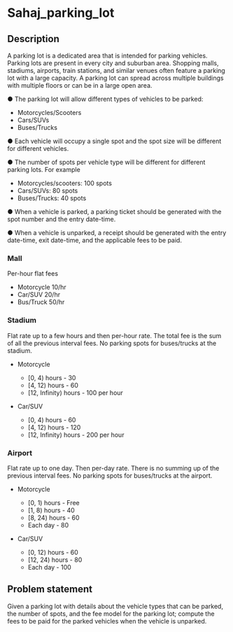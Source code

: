 # Sahaj_parking_lot

## Description
A parking lot is a dedicated area that is intended for parking vehicles. Parking lots are
present in every city and suburban area. Shopping malls, stadiums, airports, train stations,
and similar venues often feature a parking lot with a large capacity. A parking lot can spread
across multiple buildings with multiple floors or can be in a large open area.


● The parking lot will allow different types of vehicles to be parked:
- Motorcycles/Scooters 
- Cars/SUVs 
- Buses/Trucks

● Each vehicle will occupy a single spot and the spot size will be different for different
vehicles.

● The number of spots per vehicle type will be different for different parking lots. For
example 
- Motorcycles/scooters: 100 spots 
- Cars/SUVs: 80 spots 
- Buses/Trucks: 40 spots

● When a vehicle is parked, a parking ticket should be generated with the spot number
and the entry date-time.

● When a vehicle is unparked, a receipt should be generated with the entry date-time,
exit date-time, and the applicable fees to be paid.

### Mall
Per-hour flat fees 
- Motorcycle 10/hr 
- Car/SUV 20/hr 
- Bus/Truck 50/hr

### Stadium
Flat rate up to a few hours and then per-hour rate. The total fee is the sum of all the previous
interval fees. No parking spots for buses/trucks at the stadium.
- Motorcycle
  - [0, 4) hours - 30
  - [4, 12) hours - 60
  - [12, Infinity) hours - 100 per hour

- Car/SUV
  - [0, 4) hours - 60
  - [4, 12) hours - 120
  - [12, Infinity) hours - 200 per hour

### Airport
Flat rate up to one day. Then per-day rate. There is no summing up of the previous interval
fees. No parking spots for buses/trucks at the airport.
- Motorcycle
    - [0, 1) hours - Free
    - [1, 8) hours - 40
    - [8, 24) hours - 60
    - Each day - 80

- Car/SUV
    - [0, 12) hours - 60
    - [12, 24) hours - 80
    - Each day - 100

## Problem statement
Given a parking lot with details about the vehicle types that can be parked, the number of
spots, and the fee model for the parking lot; compute the fees to be paid for the parked
vehicles when the vehicle is unparked.